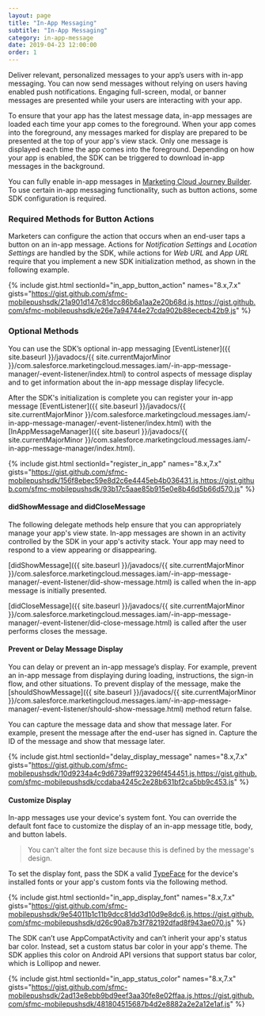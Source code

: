 ```yaml
---
layout: page
title: "In-App Messaging"
subtitle: "In-App Messaging"
category: in-app-message
date: 2019-04-23 12:00:00
order: 1
---
```


Deliver relevant, personalized messages to your app’s users with in-app messaging. You can now send messages without relying on users having enabled push notifications. Engaging full-screen, modal, or banner messages are presented while your users are interacting with your app.

To ensure that your app has the latest message data, in-app messages are loaded each time your app comes to the foreground. When your app comes into the foreground, any messages marked for display are prepared to be presented at the top of your app's view stack. Only one message is displayed each time the app comes into the foreground. Depending on how your app is enabled, the SDK can be triggered to download in-app messages in the background.

You can fully enable in-app messages in [Marketing Cloud Journey Builder](https://help.salesforce.com/articleView?id=mc_jb_configure_inapp_in_journey_builder.htm&type=5). To use certain in-app messaging functionality, such as button actions, some SDK configuration is required.

### Required Methods for Button Actions

Marketers can configure the action that occurs when an end-user taps a button on an in-app message. Actions for *Notification Settings* and *Location Settings* are handled by the SDK, while actions for *Web URL* and *App URL* require that you implement a new SDK initialization method, as shown in the following example.

{% include gist.html sectionId="in_app_button_action" names="8.x,7.x" gists="https://gist.github.com/sfmc-mobilepushsdk/21a901d147c81dcc86b6a1aa2e20b68d.js,https://gist.github.com/sfmc-mobilepushsdk/e26e7a94744e27cda902b88ececb42b9.js" %}

### Optional Methods

You can use the SDK’s optional in-app messaging [EventListener]({{ site.baseurl }}/javadocs/{{ site.currentMajorMinor }}/com.salesforce.marketingcloud.messages.iam/-in-app-message-manager/-event-listener/index.html) to control aspects of message display and to get information about the in-app message display lifecycle.


After the SDK's initialization is complete you can register your in-app message [EventListener]({{ site.baseurl }}/javadocs/{{ site.currentMajorMinor }}/com.salesforce.marketingcloud.messages.iam/-in-app-message-manager/-event-listener/index.html) with the [InAppMessageManager]({{ site.baseurl }}/javadocs/{{ site.currentMajorMinor }}/com.salesforce.marketingcloud.messages.iam/-in-app-message-manager/index.html).

{% include gist.html sectionId="register_in_app" names="8.x,7.x" gists="https://gist.github.com/sfmc-mobilepushsdk/156f8ebec59e8d2c6e4445eb4b036431.js,https://gist.github.com/sfmc-mobilepushsdk/93b17c5aae85b915e0e8b46d5b66d570.js" %}

#### didShowMessage and didCloseMessage
The following delegate methods help ensure that you can appropriately manage your app's view state. In-app messages are shown in an activity controlled by the SDK in your app's activity stack. Your app may need to respond to a view appearing or disappearing.

[didShowMessage]({{ site.baseurl }}/javadocs/{{ site.currentMajorMinor }}/com.salesforce.marketingcloud.messages.iam/-in-app-message-manager/-event-listener/did-show-message.html) is called when the in-app message is initially presented.

[didCloseMessage]({{ site.baseurl }}/javadocs/{{ site.currentMajorMinor }}/com.salesforce.marketingcloud.messages.iam/-in-app-message-manager/-event-listener/did-close-message.html) is called after the user performs closes the message.

#### Prevent or Delay Message Display
You can delay or prevent an in-app message’s display. For example, prevent an in-app message from displaying during loading, instructions, the sign-in flow, and other situations. To prevent display of the message, make the [shouldShowMessage]({{ site.baseurl }}/javadocs/{{ site.currentMajorMinor }}/com.salesforce.marketingcloud.messages.iam/-in-app-message-manager/-event-listener/should-show-message.html) method return false.

You can capture the message data and show that message later. For example, present the message after the end-user has signed in. Capture the ID of the message and show that message later.

{% include gist.html sectionId="delay_display_message" names="8.x,7.x" gists="https://gist.github.com/sfmc-mobilepushsdk/10d9234a4c9d6739aff923296f454451.js,https://gist.github.com/sfmc-mobilepushsdk/ccdaba4245c2e28b631bf2ca5bb9c453.js" %}

#### Customize Display

In-app messages use your device's system font. You can override the default font face to customize the display of an in-app message title, body, and button labels.

> You can’t alter the font size because this is defined by the message's design.

To set the display font, pass the SDK a valid [TypeFace](https://developer.android.com/reference/android/graphics/Typeface) for the device's installed fonts or your app's custom fonts via the following method.

{% include gist.html sectionId="in_app_display_font" names="8.x,7.x" gists="https://gist.github.com/sfmc-mobilepushsdk/9e54011b1c11b9dcc81dd3d10d9e8dc6.js,https://gist.github.com/sfmc-mobilepushsdk/d26c90a87b3f782192dfad8f943ae070.js" %}

The SDK can’t use AppCompatActivity and can’t inherit your app's status bar color. Instead, set a custom status bar color in your app's theme. The SDK applies this color on Android API versions that support status bar color, which is Lollipop and newer.

{% include gist.html sectionId="in_app_status_color" names="8.x,7.x" gists="https://gist.github.com/sfmc-mobilepushsdk/2ad13e8ebb9bd9eef3aa30fe8e02ffaa.js,https://gist.github.com/sfmc-mobilepushsdk/481804515687b4d2e8882a2e2a12e1af.js" %}
